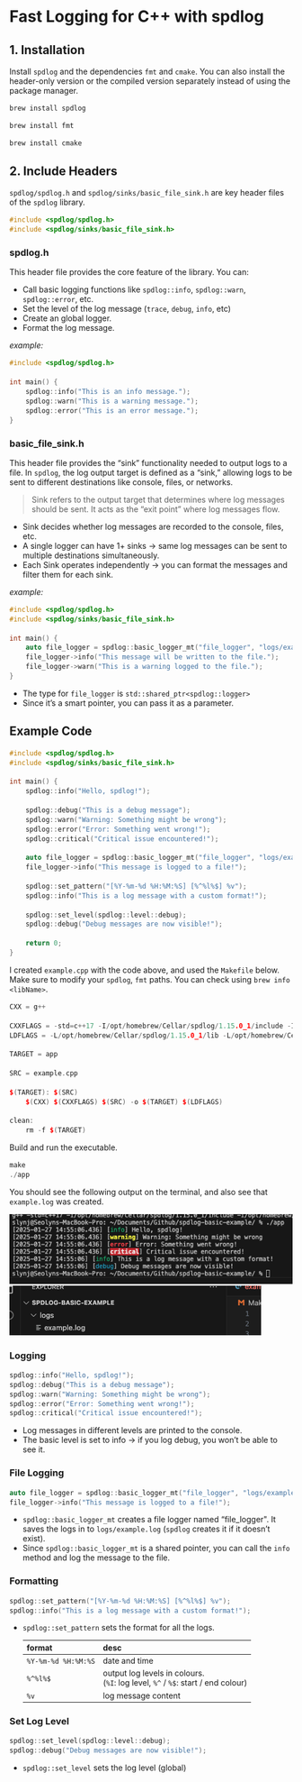 # Fast Logging for C++ with spdlog

## 1. Installation

Install `spdlog` and the dependencies `fmt` and `cmake`. You can also install the header-only version or the compiled version separately instead of using the package manager.

```bash
brew install spdlog
```

```bash
brew install fmt
```

```bash
brew install cmake
```

## 2. Include Headers

`spdlog/spdlog.h` and `spdlog/sinks/basic_file_sink.h` are key header files of the `spdlog` library.

```cpp
#include <spdlog/spdlog.h>
#include <spdlog/sinks/basic_file_sink.h>
```

### spdlog.h

This header file provides the core feature of the library. You can:

- Call basic logging functions like `spdlog::info`, `spdlog::warn`, `spdlog::error`, etc.
- Set the level of the log message (`trace`, `debug`, `info`, etc)
- Create an global logger.
- Format the log message.

*example:*

```cpp
#include <spdlog/spdlog.h>

int main() {
    spdlog::info("This is an info message.");
    spdlog::warn("This is a warning message.");
    spdlog::error("This is an error message.");
}
```

### basic_file_sink.h

This header file provides the “sink” functionality needed to output logs to a file. In `spdlog`, the log output target is defined as a “sink,” allowing logs to be sent to different destinations like console, files, or networks.

> Sink refers to the output target that determines where log messages should be sent. It acts as the “exit point” where log messages flow.
> 
- Sink decides whether log messages are recorded to the console, files, etc.
- A single logger can have 1+ sinks → same log messages can be sent to multiple destinations simultaneously.
- Each Sink operates independently → you can format the messages and filter them for each sink.

*example:*

```cpp
#include <spdlog/spdlog.h>
#include <spdlog/sinks/basic_file_sink.h>

int main() {
    auto file_logger = spdlog::basic_logger_mt("file_logger", "logs/example.log");
    file_logger->info("This message will be written to the file.");
    file_logger->warn("This is a warning logged to the file.");
}
```

- The type for `file_logger` is `std::shared_ptr<spdlog::logger>`
- Since it’s a smart pointer, you can pass it as a parameter.

## Example Code

```cpp
#include <spdlog/spdlog.h>
#include <spdlog/sinks/basic_file_sink.h>

int main() {
    spdlog::info("Hello, spdlog!");

    spdlog::debug("This is a debug message"); 
    spdlog::warn("Warning: Something might be wrong");
    spdlog::error("Error: Something went wrong!");
    spdlog::critical("Critical issue encountered!");

    auto file_logger = spdlog::basic_logger_mt("file_logger", "logs/example.log");
    file_logger->info("This message is logged to a file!");

    spdlog::set_pattern("[%Y-%m-%d %H:%M:%S] [%^%l%$] %v");
    spdlog::info("This is a log message with a custom format!");

    spdlog::set_level(spdlog::level::debug);
    spdlog::debug("Debug messages are now visible!");

    return 0;
}
```

I created `example.cpp` with the code above, and used the `Makefile` below. Make sure to modify your `spdlog`, `fmt` paths. You can check using `brew info <libName>`.

```cpp
CXX = g++

CXXFLAGS = -std=c++17 -I/opt/homebrew/Cellar/spdlog/1.15.0_1/include -I/opt/homebrew/Cellar/fmt/11.1.3/include
LDFLAGS = -L/opt/homebrew/Cellar/spdlog/1.15.0_1/lib -L/opt/homebrew/Cellar/fmt/11.1.3/lib -lspdlog -lfmt

TARGET = app

SRC = example.cpp

$(TARGET): $(SRC)
	$(CXX) $(CXXFLAGS) $(SRC) -o $(TARGET) $(LDFLAGS)

clean:
	rm -f $(TARGET)
```

Build and run the executable.

```cpp
make
./app
```

You should see the following output on the terminal, and also see that `example.log` was created.

![image.png](img/image.png) ![image.png](img/image1.png)

### Logging

```cpp
spdlog::info("Hello, spdlog!");
spdlog::debug("This is a debug message");
spdlog::warn("Warning: Something might be wrong");
spdlog::error("Error: Something went wrong!");
spdlog::critical("Critical issue encountered!");
```

- Log messages in different levels are printed to the console.
- The basic level is set to info → if you log debug, you won’t be able to see it.

### File Logging

```cpp
auto file_logger = spdlog::basic_logger_mt("file_logger", "logs/example.log");
file_logger->info("This message is logged to a file!");
```

- `spdlog::basic_logger_mt` creates a file logger named “file_logger". It saves the logs in to `logs/example.log` (`spdlog` creates it if it doesn’t exist).
- Since `spdlog::basic_logger_mt` is a shared pointer, you can call the `info` method and log the message to the file.

### Formatting

```cpp
spdlog::set_pattern("[%Y-%m-%d %H:%M:%S] [%^%l%$] %v");
spdlog::info("This is a log message with a custom format!");
```

- `spdlog::set_pattern` sets the format for all the logs.
    
    | format | desc |
    | --- | --- |
    | `%Y-%m-%d %H:%M:%S` | date and time |
    | `%^%l%$` | output log levels in colours. <br> (`%I`: log level, `%^` / `%$`: start / end colour) |
    | `%v` | log message content |

### Set Log Level

```cpp
spdlog::set_level(spdlog::level::debug);
spdlog::debug("Debug messages are now visible!");
```

- `spdlog::set_level` sets the log level (global)
